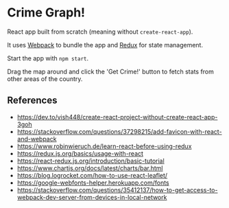 # Crime Graph!

React app built from scratch (meaning without `create-react-app`).

It uses [Webpack](https://webpack.js.org/) to bundle the app and 
[Redux](https://redux.js.org/) for state management.

Start the app with `npm start`.

Drag the map around and click the 'Get Crime!' button to fetch stats from other areas of the country.

## References

- https://dev.to/vish448/create-react-project-without-create-react-app-3goh
- https://stackoverflow.com/questions/37298215/add-favicon-with-react-and-webpack
- https://www.robinwieruch.de/learn-react-before-using-redux
- https://redux.js.org/basics/usage-with-react
- https://react-redux.js.org/introduction/basic-tutorial
- https://www.chartjs.org/docs/latest/charts/bar.html
- https://blog.logrocket.com/how-to-use-react-leaflet/
- https://google-webfonts-helper.herokuapp.com/fonts
- https://stackoverflow.com/questions/35412137/how-to-get-access-to-webpack-dev-server-from-devices-in-local-network
